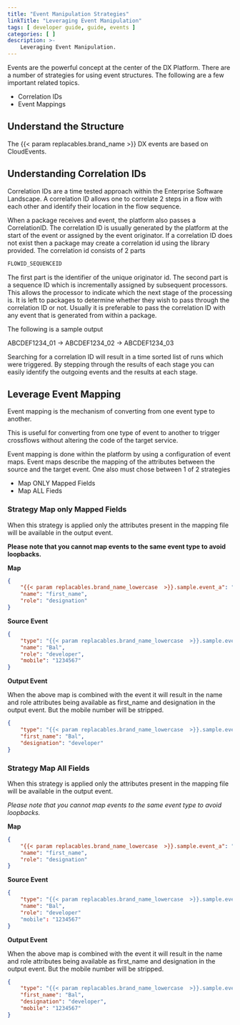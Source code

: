 ```yaml
---
title: "Event Manipulation Strategies"
linkTitle: "Leveraging Event Manipulation"
tags: [ developer guide, guide, events ]
categories: [ ]
description: >-
    Leveraging Event Manipulation.
---
```



Events are the powerful concept at the center of the DX Platform. There are a number of strategies for using event
structures. The following are a few important related topics.

* Correlation IDs
* Event Mappings

## Understand the Structure

The {{< param replacables.brand_name  >}} DX events are based on CloudEvents.

## Understanding Correlation IDs

Correlation IDs are a time tested approach within the Enterprise Software Landscape. A correlation ID allows one to
correlate 2 steps in a flow with each other and identify their location in the flow sequence.

When a package receives and event, the platform also passes a CorrelationID. The correlation ID is usually generated by
the platform at the start of the event or assigned by the event originator. If a correlation ID does not exist then a
package may create a correlation id using the library provided. The correlation id consists of 2 parts

```python
FLOWID_SEQUENCEID
```

The first part is the identifier of the unique originator id. The second part is a sequence ID which is incrementally
assigned by subsequent processors. This allows the processor to indicate which the next stage of the processing is. It
is left to packages to determine whether they wish to pass through the correlation ID or not. Usually it is preferable
to pass the correlation ID with any event that is generated from within a package.

The following is a sample output

ABCDEF1234_01 -> ABCDEF1234_02 -> ABCDEF1234_03

Searching for a correlation ID will result in a time sorted list of runs which were triggered. By stepping through the
results of each stage you can easily identify the outgoing events and the results at each stage.

## Leverage Event Mapping

Event mapping is the mechanism of converting from one event type to another.

This is useful for converting from one type of event to another to trigger crossflows without altering the code of the
target service.

Event mapping is done within the platform by using a configuration of event maps. Event maps describe the mapping of the
attributes between the source and the target event. One also must chose between 1 of 2 strategies

* Map ONLY Mapped Fields
* Map ALL Fieds

### Strategy Map only Mapped Fields

When this strategy is applied only the attributes present in the mapping file will be available in the output event.

**Please note that you cannot map events to the same event type to avoid loopbacks.**

**Map**

```json
{
    "{{< param replacables.brand_name_lowercase  >}}.sample.event_a": "{{< param replacables.brand_name_lowercase  >}}.sample.event_b",
    "name": "first_name",
    "role": "designation"
}
```

**Source Event**

```json
{
    "type": "{{< param replacables.brand_name_lowercase  >}}.sample.event_a",
    "name": "Bal",
    "role": "developer",
    "mobile": "1234567"
}
```

**Output Event**

When the above map is combined with the event it will result in the name and role attributes being available as
first_name and designation in the output event. But the mobile number will be stripped.

```json
{
    "type": "{{< param replacables.brand_name_lowercase  >}}.sample.event_b",
    "first_name": "Bal",
    "designation": "developer"
}
```

### Strategy Map All Fields

When this strategy is applied only the attributes present in the mapping file will be available in the output event.

_Please note that you cannot map events to the same event type to avoid loopbacks._

**Map**

```json
{
    "{{< param replacables.brand_name_lowercase  >}}.sample.event_a": "{{< param replacables.brand_name_lowercase  >}}.sample.event_b",
    "name": "first_name",
    "role": "designation"
}
```

**Source Event**

```json
{
    "type": "{{< param replacables.brand_name_lowercase  >}}.sample.event_a",
    "name": "Bal",
    "role": "developer"
    "mobile": "1234567"
}
```

**Output Event**

When the above map is combined with the event it will result in the name and role attributes being available as
first_name and designation in the output event. But the mobile number will be stripped.

```json
{
    "type": "{{< param replacables.brand_name_lowercase  >}}.sample.event_b",
    "first_name": "Bal",
    "designation": "developer",
    "mobile": "1234567"
}
```



